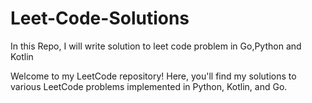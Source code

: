# Leet-Code-Solutions
In this Repo, I will write solution to leet code problem in Go,Python and Kotlin

Welcome to my LeetCode repository! Here, you'll find my solutions to various LeetCode problems implemented in Python, Kotlin, and Go.

